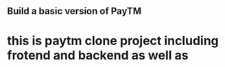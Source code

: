 
## Build a basic version of PayTM
# this is paytm clone project including frotend and backend as well as 
